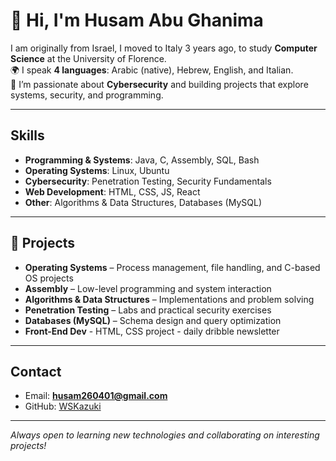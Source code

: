 # 👋 Hi, I'm Husam Abu Ghanima

I am originally from Israel, I moved to Italy 3 years ago, to study **Computer Science** at the University of Florence.  
🌍 I speak **4 languages**: Arabic (native), Hebrew, English, and Italian.  
🔐 I’m passionate about **Cybersecurity** and building projects that explore systems, security, and programming.  

---

## Skills
- **Programming & Systems**: Java, C, Assembly, SQL, Bash  
- **Operating Systems**: Linux, Ubuntu  
- **Cybersecurity**: Penetration Testing, Security Fundamentals
- **Web Development**: HTML, CSS, JS, React
- **Other**: Algorithms & Data Structures, Databases (MySQL)  

---

## 📂 Projects
- **Operating Systems** – Process management, file handling, and C-based OS projects  
- **Assembly** – Low-level programming and system interaction  
- **Algorithms & Data Structures** – Implementations and problem solving  
- **Penetration Testing** – Labs and practical security exercises  
- **Databases (MySQL)** – Schema design and query optimization
- **Front-End Dev** - HTML, CSS project - daily dribble newsletter

---

##  Contact
- Email: **husam260401@gmail.com**  
- GitHub: [WSKazuki](https://github.com/WSKazuki)  

---

 *Always open to learning new technologies and collaborating on interesting projects!*
